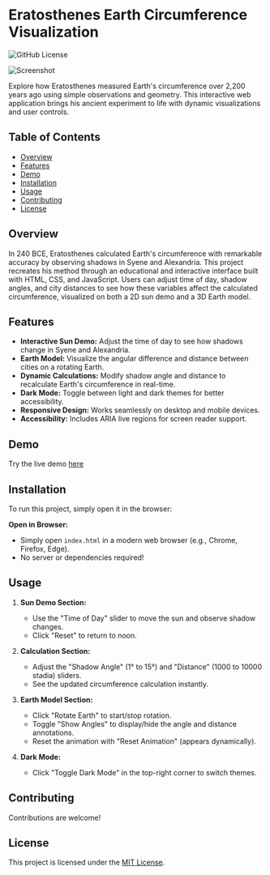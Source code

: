 # Eratosthenes Earth Circumference Visualization

![GitHub License](https://img.shields.io/badge/license-MIT-blue.svg)

![Screenshot](https://github.com/user-attachments/assets/962094fa-4929-4aea-978e-2e94140ef662)



Explore how Eratosthenes measured Earth's circumference over 2,200 years ago using simple observations and geometry. This interactive web application brings his ancient experiment to life with dynamic visualizations and user controls.

## Table of Contents
- [Overview](#overview)
- [Features](#features)
- [Demo](#demo)
- [Installation](#installation)
- [Usage](#usage)
- [Contributing](#contributing)
- [License](#license)

## Overview

In 240 BCE, Eratosthenes calculated Earth's circumference with remarkable accuracy by observing shadows in Syene and Alexandria. This project recreates his method through an educational and interactive interface built with HTML, CSS, and JavaScript. Users can adjust time of day, shadow angles, and city distances to see how these variables affect the calculated circumference, visualized on both a 2D sun demo and a 3D Earth model.

## Features

- **Interactive Sun Demo:** Adjust the time of day to see how shadows change in Syene and Alexandria.
- **Earth Model:** Visualize the angular difference and distance between cities on a rotating Earth.
- **Dynamic Calculations:** Modify shadow angle and distance to recalculate Earth's circumference in real-time.
- **Dark Mode:** Toggle between light and dark themes for better accessibility.
- **Responsive Design:** Works seamlessly on desktop and mobile devices.
- **Accessibility:** Includes ARIA live regions for screen reader support.

## Demo

Try the live demo [here](https://edisedis777.github.io/Earth-Circumference/)

## Installation

To run this project, simply open it in the browser:

**Open in Browser:**
   - Simply open `index.html` in a modern web browser (e.g., Chrome, Firefox, Edge).
   - No server or dependencies required!

## Usage

1. **Sun Demo Section:**
   - Use the "Time of Day" slider to move the sun and observe shadow changes.
   - Click "Reset" to return to noon.

2. **Calculation Section:**
   - Adjust the "Shadow Angle" (1° to 15°) and "Distance" (1000 to 10000 stadia) sliders.
   - See the updated circumference calculation instantly.

3. **Earth Model Section:**
   - Click "Rotate Earth" to start/stop rotation.
   - Toggle "Show Angles" to display/hide the angle and distance annotations.
   - Reset the animation with "Reset Animation" (appears dynamically).

4. **Dark Mode:**
   - Click "Toggle Dark Mode" in the top-right corner to switch themes.


## Contributing

Contributions are welcome!

## License

This project is licensed under the [MIT License](LICENSE). 
